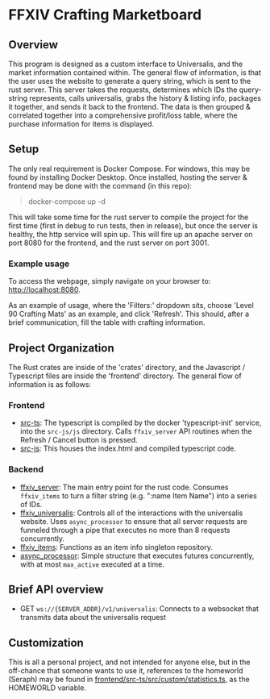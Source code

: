 # FFXIV Crafting Marketboard

## Overview

This program is designed as a custom interface to Universalis, and the market information contained within. The general flow of information, is that the user uses the website to generate a query string, which is sent to the rust server. This server takes the requests, determines which IDs the query-string represents, calls universalis, grabs the history & listing info, packages it together, and sends it back to the frontend. The data is then grouped & correlated together into a comprehensive profit/loss table, where the purchase information for items is displayed.

## Setup

The only real requirement is Docker Compose. For windows, this may be found by installing Docker Desktop. Once installed, hosting the server & frontend may be done with the command (in this repo):

> docker-compose up -d

This will take some time for the rust server to compile the project for the first time (first in debug to run tests, then in release), but once the server is healthy, the http service will spin up. This will fire up an apache server on port 8080 for the frontend, and the rust server on port 3001.

### Example usage

To access the webpage, simply navigate on your browser to:
[http://localhost:8080](http://localhost:8080).

As an example of usage, where the 'Filters:' dropdown sits, choose 'Level 90 Crafting Mats' as an example, and click 'Refresh'. This should, after a brief communication, fill the table with crafting information.

## Project Organization

The Rust crates are inside of the 'crates' directory, and the Javascript / Typescript files are inside the 'frontend' directory. The general flow of information is as follows:

### Frontend

* [src-ts](frontend/src-ts): The typescript is compiled by the docker 'typescript-init' service, into the `src-js/js` directory. Calls `ffxiv_server` API routines when the Refresh / Cancel button is pressed.
* [src-js](frontend/src-js): This houses the index.html and compiled typescript code.

### Backend

* [ffxiv_server](crates/ffxiv_server): The main entry point for the rust code. Consumes `ffxiv_items` to turn a filter string (e.g. ":name Item Name") into a series of IDs.
* [ffxiv_universalis](crates/ffxiv_universalis): Controls all of the interactions with the universalis website. Uses `async_processor` to ensure that all server requests are funneled through a pipe that executes no more than 8 requests concurrently.
* [ffxiv_items](crates/ffxiv_items): Functions as an item info singleton repository.
* [async_processor](crates/async_processor): Simple structure that executes futures concurrently, with at most `max_active` executed at a time.

## Brief API overview

* GET `ws://{SERVER_ADDR}/v1/universalis`: Connects to a websocket that transmits data about the universalis request

## Customization

This is all a personal project, and not intended for anyone else, but in the off-chance that someone wants to use it, references to the homeworld (Seraph) may be found in [frontend/src-ts/src/custom/statistics.ts](frontend/src-ts/src/custom/statistics.ts), as the HOMEWORLD variable.
